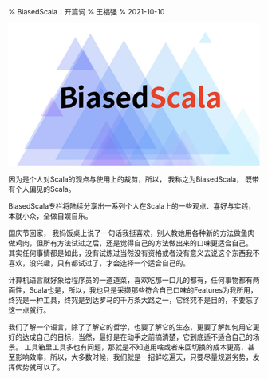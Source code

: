 % BiasedScala：开篇词
% 王福强
% 2021-10-10

![](images/cover.jpg)

因为是个人对Scala的观点与使用上的裁剪，所以， 我称之为BiasedScala， 既带有个人偏见的Scala。

BiasedScala专栏将陆续分享出一系列个人在Scala上的一些观点、喜好与实践，本就小众，全做自娱自乐。

国庆节回家， 我妈饭桌上说了一句话我挺喜欢，别人教她用各种新的方法做鱼肉做鸡肉，但所有方法试过之后，还是觉得自己的方法做出来的口味更适合自己。  其实任何事情都是如此，没有试炼过当然没有资格或者没有意义去说这个东西我不喜欢，没兴趣，只有都试过了，才会选择一个适合自己的。

计算机语言就好象给程序员的一道道菜，喜欢吃那一口儿的都有，任何事物都有两面性，Scala也是，所以，我也只是采撷那些符合自己口味的Features为我所用， 终究是一种工具，终究是到达罗马的千万条大路之一，它终究不是目的，不要忘了这一点就行。

我们了解一个语言，除了了解它的哲学，也要了解它的生态，更要了解如何用它更好的达成自己的目标，当然，最好是在动手之前搞清楚，它到底适不适合自己的场景。 工具箱里工具多也有问题，那就是不知道用啥或者来回切换的成本更高，甚至影响效率，所以，大多数时候，我们就是一招鲜吃遍天，只要尽量规避劣势，发挥优势就可以了。